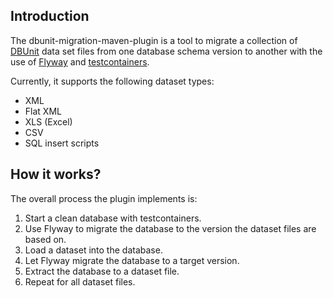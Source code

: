 ## Introduction

The dbunit-migration-maven-plugin is a tool to migrate a collection of [DBUnit](http://dbunit.sourceforge.net/) data
set files from one database schema
version to another with the use of [Flyway](https://flywaydb.org/) and
[testcontainers](https://www.testcontainers.org/).

Currently, it supports the following dataset types:

* XML
* Flat XML
* XLS (Excel)
* CSV
* SQL insert scripts

## How it works?

The overall process the plugin implements is:

1. Start a clean database with testcontainers.
2. Use Flyway to migrate the database to the version the dataset files are based on.
3. Load a dataset into the database.
4. Let Flyway migrate the database to a target version.
5. Extract the database to a dataset file.
6. Repeat for all dataset files.
